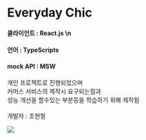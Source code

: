 # Everyday Chic
#### 클라이언트 : React.js \n
#### 언어 : TypeScripts
#### mock API : MSW 

개인 프로젝트로 진행되었으며 <br/>
커머스 서비스의 제작시 요구되는점과 <br/>
성능 개선을 할수있는 부분등을 학습하기 위해 제작됨 <br/><br/>
개발자 : 조현철

<img src={![Screenshot_2023-12-05_18-56-45](https://github.com/Johyuncheol/store_TS/assets/51200912/55c7f037-b385-490e-9974-01fffa19ee12)}/>
